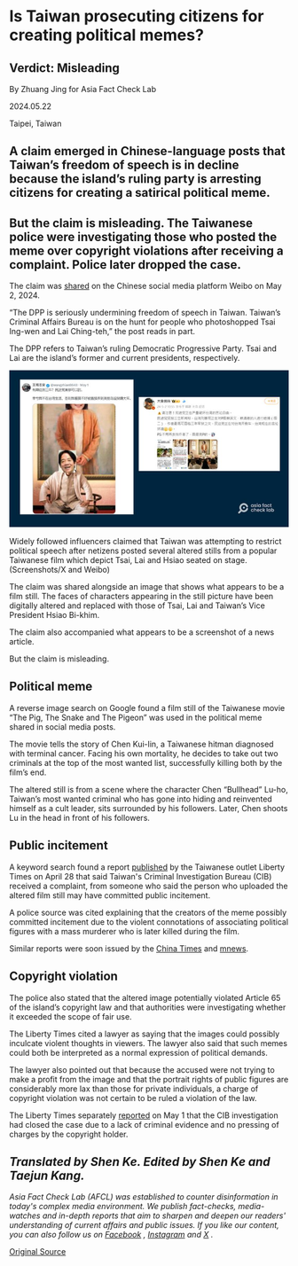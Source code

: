 # Is Taiwan prosecuting citizens for creating political memes?

## Verdict: Misleading

By Zhuang Jing for Asia Fact Check Lab

2024.05.22

Taipei, Taiwan

## A claim emerged in Chinese-language posts that Taiwan’s freedom of speech is in decline because the island’s ruling party is arresting citizens for creating a satirical political meme.

## But the claim is misleading. The Taiwanese police were investigating those who posted the meme over copyright violations after receiving a complaint. Police later dropped the case.

The claim was [shared](https://weibo.com/1944375784/Ocoob1aR6?type=repost) on the Chinese social media platform Weibo on May 2, 2024.

“The DPP is seriously undermining freedom of speech in Taiwan. Taiwan’s Criminal Affairs Bureau is on the hunt for people who photoshopped Tsai Ing-wen and Lai Ching-teh,” the post reads in part.

The DPP refers to Taiwan’s ruling Democratic Progressive Party. Tsai and Lai are the island’s former and current presidents, respectively.

![1 (2).png](images/ZIKDENB7556ANH46724ESL3UN4.png)

Widely followed influencers claimed that Taiwan was attempting to restrict political speech after netizens posted several altered stills from a popular Taiwanese film which depict Tsai, Lai and Hsiao seated on stage. (Screenshots/X and Weibo)

The claim was shared alongside an image that shows what appears to be a film still. The faces of characters appearing in the still picture have been digitally altered and replaced with those of Tsai, Lai and Taiwan’s Vice President Hsiao Bi-khim.

The claim also accompanied what appears to be a screenshot of a news article.

But the claim is misleading.

## Political meme

A reverse image search on Google found a film still of the Taiwanese movie “The Pig, The Snake and The Pigeon” was used in the political meme shared in social media posts.

The movie tells the story of Chen Kui-lin, a Taiwanese hitman diagnosed with terminal cancer. Facing his own mortality, he decides to take out two criminals at the top of the most wanted list, successfully killing both by the film’s end.

The altered still is from a scene where the character Chen “Bullhead” Lu-ho, Taiwan’s most wanted criminal who has gone into hiding and reinvented himself as a cult leader, sits surrounded by his followers. Later, Chen shoots Lu in the head in front of his followers.

## Public incitement

A keyword search found a report [published](https://news.ltn.com.tw/news/society/paper/1643186) by the Taiwanese outlet Liberty Times on April 28 that said Taiwan's Criminal Investigation Bureau (CIB) received a complaint, from someone who said the person who uploaded the altered film still may have committed public incitement.

A police source was cited explaining that the creators of the meme possibly committed incitement due to the violent connotations of associating political figures with a mass murderer who is later killed during the film.

Similar reports were soon issued by the [China Times](https://www.chinatimes.com/realtimenews/20240430000949-260402?chdtv) and [mnews](https://www.mnews.tw/story/20240430nm006).

## Copyright violation

The police also stated that the altered image potentially violated Article 65 of the island’s copyright law and that authorities were investigating whether it exceeded the scope of fair use.

The Liberty Times cited a lawyer as saying that the images could possibly inculcate violent thoughts in viewers. The lawyer also said that such memes could both be interpreted as a normal expression of political demands.

The lawyer also pointed out that because the accused were not trying to make a profit from the image and that the portrait rights of public figures are considerably more lax than those for private individuals, a charge of copyright violation was not certain to be ruled a violation of the law.

The Liberty Times separately [reported](https://news.ltn.com.tw/news/society/breakingnews/4659060) on May 1 that the CIB investigation had closed the case due to a lack of criminal evidence and no pressing of charges by the copyright holder.

## *Translated by Shen Ke. Edited by Shen Ke and Taejun Kang.*

*Asia Fact Check Lab (AFCL) was established to counter disinformation in today's complex media environment. We publish fact-checks, media-watches and in-depth reports that aim to sharpen and deepen our readers' understanding of current affairs and public issues. If you like our content, you can also follow us on*   [*Facebook*](https://www.facebook.com/asiafactchecklabcn)  *,*   [*Instagram*](https://www.instagram.com/asiafactchecklab/)   *and*   [*X*](https://twitter.com/AFCL_eng)  *.*



[Original Source](https://www.rfa.org/english/news/afcl/taiwan-meme-punishement-05222024032554.html)
